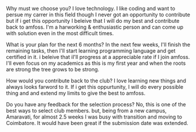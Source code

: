 Why must we choose you?
I love technology. I like coding and want to persue my carrer in this field though I never got an opportunity to contribute but if i get this opportunity I beleive that I will do my best and contribute back to amfoss. I'm a harworking & enthusiastic person and can come up with solution even in the most difficult times.

What is your plan for the next 6 months?
In the next few weeks, I'll finish the remaining tasks, then I'll start learning programming language and get certified in it. i beleive that iI'll progress at a appreciable rate if I join amfoss. I'll even focus on my academics as this is my first year and when the roots are strong the tree grows to be strong.

How would you contribute back to the club?
I love learning new things and always looks farword to it. If i get this oppurtunity, I will do every possible thing and and extend my limits to give the best to amfoss.

Do you have any feedback for the selection process?
No, this is one of the best ways to select club members. but, being from a new campus, Amaravati, for almost 2.5 weeks I was busy with transition and moving to Coimbatore. It would have been great if the submission date was extended. 
